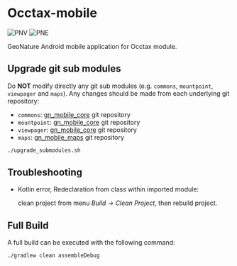 # Occtax-mobile

![PNV](https://raw.githubusercontent.com/PnX-SI/gn_mobile_occtax/develop/occtax/src/pnv/res/mipmap-xxxhdpi/ic_launcher.png)
![PNE](https://raw.githubusercontent.com/PnX-SI/gn_mobile_occtax/develop/occtax/src/pne/res/mipmap-xxxhdpi/ic_launcher.png)

GeoNature Android mobile application for Occtax module.

## Upgrade git sub modules

Do **NOT** modify directly any git sub modules (e.g. `commons`, `mountpoint`, `viewpager` and `maps`).
Any changes should be made from each underlying git repository:

* `commons`: [gn_mobile_core](https://github.com/PnX-SI/gn_mobile_core) git repository
* `mountpoint`: [gn_mobile_core](https://github.com/PnX-SI/gn_mobile_core) git repository
* `viewpager`: [gn_mobile_core](https://github.com/PnX-SI/gn_mobile_core) git repository
* `maps`: [gn_mobile_maps](https://github.com/PnX-SI/gn_mobile_maps) git repository

```bash
./upgrade_submodules.sh
```

## Troubleshooting

* Kotlin error, Redeclaration from class within imported module:

  clean project from menu *Build -> Clean Project*, then rebuild project.

## Full Build

A full build can be executed with the following command:

```
./gradlew clean assembleDebug
```

